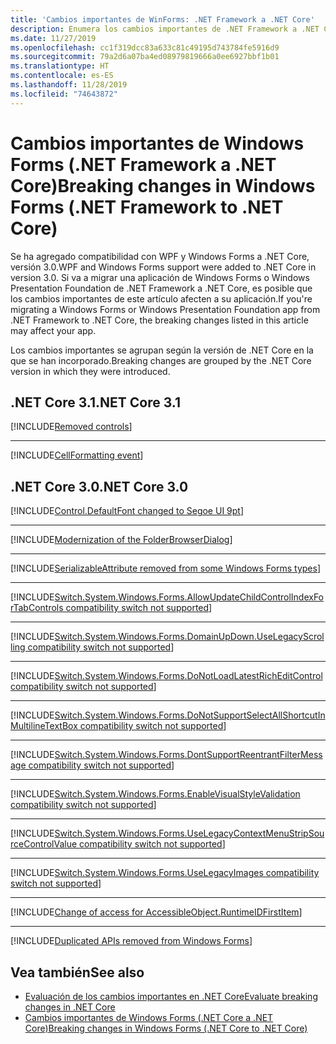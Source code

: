 ```yaml
---
title: 'Cambios importantes de WinForms: .NET Framework a .NET Core'
description: Enumera los cambios importantes de .NET Framework a .NET Core para aplicaciones de Windows Forms.
ms.date: 11/27/2019
ms.openlocfilehash: cc1f319dcc83a633c81c49195d743784fe5916d9
ms.sourcegitcommit: 79a2d6a07ba4ed08979819666a0ee6927bbf1b01
ms.translationtype: HT
ms.contentlocale: es-ES
ms.lasthandoff: 11/28/2019
ms.locfileid: "74643872"
---
```

# <a name="breaking-changes-in-windows-forms-net-framework-to-net-core"></a><span data-ttu-id="3a548-103">Cambios importantes de Windows Forms (.NET Framework a .NET Core)</span><span class="sxs-lookup"><span data-stu-id="3a548-103">Breaking changes in Windows Forms (.NET Framework to .NET Core)</span></span>

<span data-ttu-id="3a548-104">Se ha agregado compatibilidad con WPF y Windows Forms a .NET Core, versión 3.0.</span><span class="sxs-lookup"><span data-stu-id="3a548-104">WPF and Windows Forms support were added to .NET Core in version 3.0.</span></span> <span data-ttu-id="3a548-105">Si va a migrar una aplicación de Windows Forms o Windows Presentation Foundation de .NET Framework a .NET Core, es posible que los cambios importantes de este artículo afecten a su aplicación.</span><span class="sxs-lookup"><span data-stu-id="3a548-105">If you're migrating a Windows Forms or Windows Presentation Foundation app from .NET Framework to .NET Core, the breaking changes listed in this article may affect your app.</span></span>

<span data-ttu-id="3a548-106">Los cambios importantes se agrupan según la versión de .NET Core en la que se han incorporado.</span><span class="sxs-lookup"><span data-stu-id="3a548-106">Breaking changes are grouped by the .NET Core version in which they were introduced.</span></span>

## <a name="net-core-31"></a><span data-ttu-id="3a548-107">.NET Core 3.1</span><span class="sxs-lookup"><span data-stu-id="3a548-107">.NET Core 3.1</span></span>

[!INCLUDE[Removed controls](~/includes/core-changes/windowsforms/3.1/remove-controls-3.1.md)]

***

[!INCLUDE[CellFormatting event](~/includes/core-changes/windowsforms/3.1/cellformatting-event-not-raised.md)]

## <a name="net-core-30"></a><span data-ttu-id="3a548-108">.NET Core 3.0</span><span class="sxs-lookup"><span data-stu-id="3a548-108">.NET Core 3.0</span></span>

[!INCLUDE[Control.DefaultFont changed to Segoe UI 9pt](~/includes/core-changes/windowsforms/3.0/control-defaultfont-changed.md)]

***

[!INCLUDE[Modernization of the FolderBrowserDialog](~/includes/core-changes/windowsforms/3.0/modernized-folderbrowserdialog.md)]

***

[!INCLUDE[SerializableAttribute removed from some Windows Forms types](~/includes/core-changes/windowsforms/3.0/remove-serializationattribute.md)]

***

[!INCLUDE[Switch.System.Windows.Forms.AllowUpdateChildControlIndexForTabControls compatibility switch not supported](~/includes/core-changes/windowsforms/3.0/deprecate-allowupdatechildcontrolindexfortabcontrols.md)]

***

[!INCLUDE[Switch.System.Windows.Forms.DomainUpDown.UseLegacyScrolling compatibility switch not supported](~/includes/core-changes/windowsforms/3.0/deprecate-uselegacyscrolling.md)]

***

[!INCLUDE[Switch.System.Windows.Forms.DoNotLoadLatestRichEditControl compatibility switch not supported](~/includes/core-changes/windowsforms/3.0/deprecate-donotloadlatestricheditcontrol.md)]

***

[!INCLUDE[Switch.System.Windows.Forms.DoNotSupportSelectAllShortcutInMultilineTextBox compatibility switch not supported](~/includes/core-changes/windowsforms/3.0/deprecate-donotsupportselectallshortcutinmultilinetextbox.md)]

***

[!INCLUDE[Switch.System.Windows.Forms.DontSupportReentrantFilterMessage compatibility switch not supported](~/includes/core-changes/windowsforms/3.0/deprecate-dontsupportreentrantfiltermessage.md)]

***

[!INCLUDE[Switch.System.Windows.Forms.EnableVisualStyleValidation compatibility switch not supported](~/includes/core-changes/windowsforms/3.0/deprecate-enablevisualstylevalidation.md)]

***

[!INCLUDE[Switch.System.Windows.Forms.UseLegacyContextMenuStripSourceControlValue compatibility switch not supported](~/includes/core-changes/windowsforms/3.0/deprecate-uselegacycontextmenustripsourcecontrolvalue.md)]

***

[!INCLUDE[Switch.System.Windows.Forms.UseLegacyImages compatibility switch not supported](~/includes/core-changes/windowsforms/3.0/deprecate-uselegacyimages.md)]

***

[!INCLUDE[Change of access for AccessibleObject.RuntimeIDFirstItem](~/includes/core-changes/windowsforms/3.0/changed-access-for-runtimeidfirstitem.md)]

***

[!INCLUDE[Duplicated APIs removed from Windows Forms](~/includes/core-changes/windowsforms/3.0/remove-duplicated-apis.md)]

## <a name="see-also"></a><span data-ttu-id="3a548-109">Vea también</span><span class="sxs-lookup"><span data-stu-id="3a548-109">See also</span></span>

- [<span data-ttu-id="3a548-110">Evaluación de los cambios importantes en .NET Core</span><span class="sxs-lookup"><span data-stu-id="3a548-110">Evaluate breaking changes in .NET Core</span></span>](../compatibility/index.md)
- [<span data-ttu-id="3a548-111">Cambios importantes de Windows Forms (.NET Core a .NET Core)</span><span class="sxs-lookup"><span data-stu-id="3a548-111">Breaking changes in Windows Forms (.NET Core to .NET Core)</span></span>](../compatibility/winforms.md)
